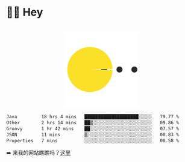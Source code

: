 
# 👋🏻 Hey
<div align="center">
	<br>
	<img src="https://raw.githubusercontent.com/Aniket965/Aniket965/master/pacman.svg?sanitize=true" width="200" height="200">
	<br>
</div>

<!--START_SECTION:waka-->
```text
Java         18 hrs 4 mins   ████████████████████░░░░░   79.77 % 
Other        2 hrs 14 mins   ██▒░░░░░░░░░░░░░░░░░░░░░░   09.86 % 
Groovy       1 hr 42 mins    ██░░░░░░░░░░░░░░░░░░░░░░░   07.57 % 
JSON         11 mins         ▒░░░░░░░░░░░░░░░░░░░░░░░░   00.83 % 
Properties   7 mins          ░░░░░░░░░░░░░░░░░░░░░░░░░   00.58 % 
```
<!--END_SECTION:waka-->

 ➡️  来我的网站瞧瞧吗？[这里](https://www.shaolongfei.com)
